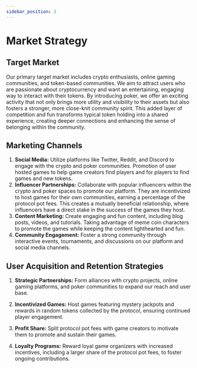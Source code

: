 ```yaml
---
sidebar_position: 2
---
```


# Market Strategy

## Target Market

Our primary target market includes crypto enthusiasts, online gaming communities, and token-based communities. We aim to attract users who are passionate about cryptocurrency and want an entertaining, engaging way to interact with their tokens. By introducing poker, we offer an exciting activity that not only brings more utility and visibility to their assets but also fosters a stronger, more close-knit community spirit. This added layer of competition and fun transforms typical token holding into a shared experience, creating deeper connections and enhancing the sense of belonging within the community.

## Marketing Channels

1. **Social Media:** Utilize platforms like Twitter, Reddit, and Discord to engage with the crypto and poker communities. Promotion of user hosted games to help game creators find players and for players to find games and new tokens.
2. **Influencer Partnerships:** Collaborate with popular influencers within the crypto and poker spaces to promote our platform. They are incentivized to host games for their own communities, earning a percentage of the protocol pot fees. This creates a mutually beneficial relationship, where influencers have a direct stake in the success of the games they host.
3. **Content Marketing:** Create engaging and fun content, including blog posts, videos, and tutorials. Taking advantage of meme coin characters to promote the games while keeping the content lighthearted and fun.
4. **Community Engagement:** Foster a strong community through interactive events, tournaments, and discussions on our platform and social media channels.

## User Acquisition and Retention Strategies

1. **Strategic Partnerships:** Form alliances with crypto projects, online gaming platforms, and poker communities to expand our reach and user base.

2. **Incentivized Games:** Host games featuring mystery jackpots and rewards in random tokens collected by the protocol, ensuring continued player engagement.

3. **Profit Share:** Split protocol pot fees with game creators to motivate them to promote and sustain their games.

4. **Loyalty Programs:** Reward loyal game organizers with increased incentives, including a larger share of the protocol pot fees, to foster ongoing contributions.


